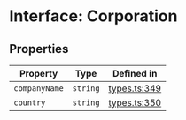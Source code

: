 # Interface: Corporation

## Properties

| Property | Type | Defined in |
| ------ | ------ | ------ |
| `companyName` | `string` | [types.ts:349](https://github.com/monerium/js-monorepo/blob/main/packages/sdk/src/types.ts#L349) |
| `country` | `string` | [types.ts:350](https://github.com/monerium/js-monorepo/blob/main/packages/sdk/src/types.ts#L350) |
